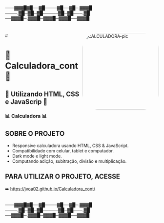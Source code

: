 ##
───▓▓▓█▓█──▓█────▓█──▓█─.▓▓▓█
────.▓█─▓█─▓█─────▓█─▓█───.▓█
──▓▓▓█─.▓▓▓█─▓▓▓█─▓▓▓█──▓▓▓█
##

#
 <img align="right" alt="CALCULADORA-pic" height="250" style="border-radius:50px;" src="https://github.com/JVOA02/Calculadora_cont/blob/main/preview_01.gif">
#

# 🧮Calculadora_cont🧮
## 📱 Utilizando HTML, CSS e JavaScrip 📱
### 📊 Calculadora 📊

## SOBRE O PROJETO
- Responsive calculadora usando HTML, CSS & JavaScript.
- Compatibilidade com celular, tablet e computador.
- Dark mode e light mode.
- Computando adição, subitração, divisão e multiplicação.

## PARA UTILIZAR O PROJETO, ACESSE
➡️ https://jvoa02.github.io/Calculadora_cont/
##
───▓▓▓█▓█──▓█────▓█──▓█─.▓▓▓█
────.▓█─▓█─▓█─────▓█─▓█───.▓█
──▓▓▓█─.▓▓▓█─▓▓▓█─▓▓▓█──▓▓▓█
##

 

